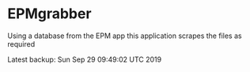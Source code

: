 # EPMgrabber
Using a database from the EPM app this application scrapes the files as required


Latest backup: Sun Sep 29 09:49:02 UTC 2019
